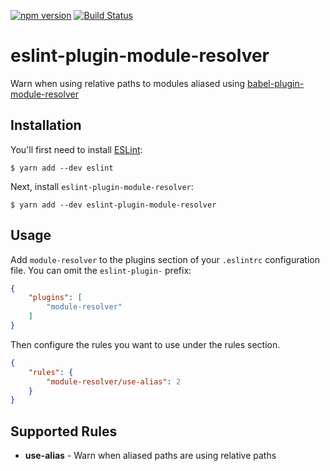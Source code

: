 [![npm version](https://badge.fury.io/js/eslint-plugin-module-resolver.svg)](https://badge.fury.io/js/eslint-plugin-module-resolver)
[![Build Status](https://travis-ci.org/HeroProtagonist/eslint-plugin-module-resolver.svg?branch=master)](https://travis-ci.org/HeroProtagonist/eslint-plugin-module-resolver)

# eslint-plugin-module-resolver

Warn when using relative paths to modules aliased using [babel-plugin-module-resolver](https://github.com/tleunen/babel-plugin-module-resolver)

## Installation

You'll first need to install [ESLint](http://eslint.org):

```
$ yarn add --dev eslint
```

Next, install `eslint-plugin-module-resolver`:

```
$ yarn add --dev eslint-plugin-module-resolver
```

## Usage

Add `module-resolver` to the plugins section of your `.eslintrc` configuration file. You can omit the `eslint-plugin-` prefix:

```json
{
    "plugins": [
        "module-resolver"
    ]
}
```

Then configure the rules you want to use under the rules section.

```json
{
    "rules": {
        "module-resolver/use-alias": 2
    }
}
```

## Supported Rules

* **use-alias** - Warn when aliased paths are using relative paths
